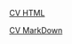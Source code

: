 <a href="https://impullsss.github.io/rsschool-cv/">CV HTML</a>
<p><a href="https://impullsss.github.io/rsschool-cv/cv">CV MarkDown</a></p>
